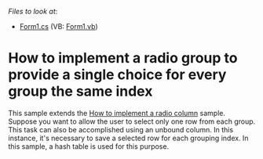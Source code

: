 <!-- default file list -->
*Files to look at*:

* [Form1.cs](./CS/Form1.cs) (VB: [Form1.vb](./VB/Form1.vb))
<!-- default file list end -->
# How to implement a radio group to provide a single choice for every group the same index


<p>This sample extends the <a href="https://www.devexpress.com/Support/Center/p/E926">How to implement a radio column</a> sample. Suppose you want to allow the user to select only one row from each group. This task can also be accomplished using an unbound column. In this instance, it's necessary to save a selected row for each grouping index. In this sample, a hash table is used for this purpose.</p>

<br/>


